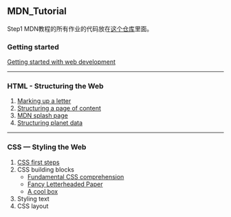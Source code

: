 ## MDN_Tutorial

Step1 MDN教程的所有作业的代码放在[这个仓库](https://github.com/AFukun/afukun.github.io)里面。

### Getting started

[Getting started with web development](http://afukun.github.io/getting-started)

---

### HTML - Structuring the Web

1. [Marking up a letter](http://afukun.github.io/markup-a-letter)
2. [Structuring a page of content](http://afukun.github.io/structuring-a-homepage)
3. [MDN splash page](http://afukun.github.io/mdn-splash-page)
4. [Structuring planet data](http://afukun.github.io/structuring-planet-data)

-----

### CSS — Styling the Web

1.  [CSS first steps](http://afukun.github.io/formatting-a-biography)
2.  CSS building blocks
    * [Fundamental CSS comprehension](http://afukun.github.io/fundamental-css-comprehension)
    * [Fancy Letterheaded Paper](http://afukun.github.io/fancy-letterheaded-paper)
    * [A cool box](http://afukun.github.io/cool-information-box)
3.  Styling text
4.  CSS layout